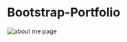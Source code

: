 # Bootstrap-Portfolio

![about me page](https://github.com/GitHub4Phils/Bootstrap-Portfolio/tree/master/assets/imagesabout.png "About me page")
